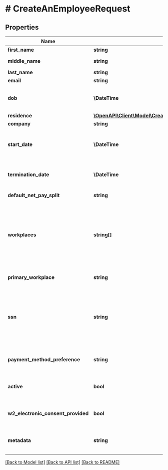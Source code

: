 # # CreateAnEmployeeRequest

## Properties

Name | Type | Description | Notes
------------ | ------------- | ------------- | -------------
**first_name** | **string** | Employee&#39;s first name | [optional]
**middle_name** | **string** | Employee&#39;s middle name, if available | [optional]
**last_name** | **string** | Employee&#39;s last name |
**email** | **string** | Employee&#39;s email address | [optional]
**dob** | **\DateTime** | Employee&#39;s date of birth. Until dob is added, it will show up as a blocking employee onboard step. | [optional]
**residence** | [**\OpenAPI\Client\Model\CreateAnEmployeeRequestResidence**](CreateAnEmployeeRequestResidence.md) |  | [optional]
**company** | **string** | ID of employee&#39;s company |
**start_date** | **\DateTime** | Most recent start date of employment. Until start date is added, it will show up as a blocking employee onboard step. | [optional]
**termination_date** | **\DateTime** | Most recent date of employment termination. Will be set to null if a more recent start date is set. | [optional]
**default_net_pay_split** | **string** | ID of employee&#39;s net pay split | [optional]
**workplaces** | **string[]** | IDs of workplaces where the employee works. Optionally, an empty list can be passed in and workplaces can be added after employee creation. Until the workplaces are added, this will show up as a blocking step in the onboarding status. |
**primary_workplace** | **string** | The Workplace ID of the employee&#39;s primary workplace. | [optional]
**ssn** | **string** | Employee&#39;s TIN (usually their Social Security Number). Must be unique across all employees in a company. Only the last four digits of an SSN will be made available in &#x60;ssn_last_four&#x60; after being set. | [optional]
**payment_method_preference** | **string** | Either \&quot;direct_deposit\&quot; or \&quot;manual\&quot;, default null | [optional]
**active** | **bool** | Indicates whether the employee is currently employed. Used only for filtering. | [optional] [default to true]
**w2_electronic_consent_provided** | **bool** | Indicates whether the employee has opted into electronic delivery of W2 PDF. | [optional] [default to false]
**metadata** | **string** | Additional loosely structured information to associate with the employee | [optional]

[[Back to Model list]](../../README.md#models) [[Back to API list]](../../README.md#endpoints) [[Back to README]](../../README.md)
